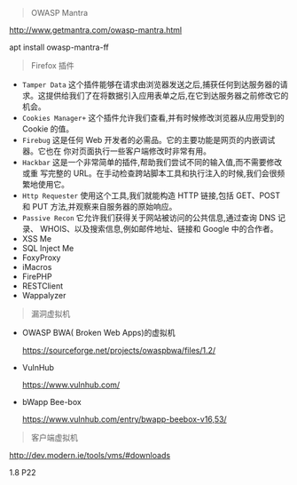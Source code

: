 > OWASP Mantra

<http://www.getmantra.com/owasp-mantra.html>

apt install owasp-mantra-ff

> Firefox 插件

- `Tamper Data`
  这个插件能够在请求由浏览器发送之后,捕获任何到达服务器的请求。这提供给我们了在将数据引入应用表单之后,在它到达服务器之前修改它的机会。
- `Cookies Manager+`
  这个插件允许我们查看,并有时候修改浏览器从应用受到的 Cookie
  的值。
- `Firebug`
  这是任何 Web 开发者的必需品。它的主要功能是网页的内嵌调试器。它也在
  你对页面执行一些客户端修改时非常有用。
- `Hackbar`
  这是一个非常简单的插件,帮助我们尝试不同的输入值,而不需要修改或重
  写完整的 URL。在手动检查跨站脚本工具和执行注入的时候,我们会很频繁地使用它。
- `Http Requester`
  使用这个工具,我们就能构造 HTTP 链接,包括 GET、POST 和 PUT
  方法,并观察来自服务器的原始响应。
- `Passive Recon`
  它允许我们获得关于网站被访问的公共信息,通过查询 DNS 记录、
  WHOIS、以及搜索信息,例如邮件地址、链接和 Google 中的合作者。
- XSS Me
- SQL Inject Me
- FoxyProxy
- iMacros
- FirePHP
- RESTClient
- Wappalyzer

> 漏洞虚拟机

- OWASP BWA( Broken Web Apps)的虚拟机

  <https://sourceforge.net/projects/owaspbwa/files/1.2/>

- VulnHub

  <https://www.vulnhub.com/>

- bWapp Bee-box

  <https://www.vulnhub.com/entry/bwapp-beebox-v16,53/>

> 客户端虚拟机

<http://dev.modern.ie/tools/vms/#downloads>

>

1.8 P22
